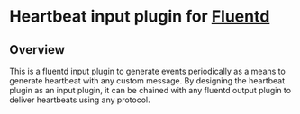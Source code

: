 # Heartbeat input plugin for [Fluentd](http://github.com/fluent/fluentd)

## Overview

This is a fluentd input plugin to generate events periodically as a means to generate heartbeat with any custom message. By designing the heartbeat plugin as an input plugin, it can be chained with any fluentd output plugin to deliver heartbeats using any protocol. 